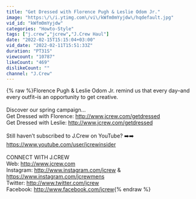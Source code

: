```yaml
---
title: "Get Dressed with Florence Pugh & Leslie Odom Jr."
image: "https:\/\/i.ytimg.com\/vi\/kWfm0mYyjdw\/hqdefault.jpg"
vid_id: "kWfm0mYyjdw"
categories: "Howto-Style"
tags: ["j.crew","jcrew","J.Crew Haul"]
date: "2022-02-15T15:15:04+03:00"
vid_date: "2022-02-11T15:51:33Z"
duration: "PT31S"
viewcount: "10787"
likeCount: "469"
dislikeCount: ""
channel: "J.Crew"
---
```

{% raw %}Florence Pugh &amp; Leslie Odom Jr. remind us that every day–and every outfit–is an opportunity to get creative. <br /><br />Discover our spring campaign…  <br />Get Dressed with Florence: <a rel="nofollow" target="blank" href="http://www.jcrew.com/getdressed">http://www.jcrew.com/getdressed</a><br />Get Dressed with Leslie: <a rel="nofollow" target="blank" href="http://www.jcrew.com/getdressed">http://www.jcrew.com/getdressed</a> <br /><br />Still haven’t subscribed to J.Crew on YouTube?  ➡️➡️ <a rel="nofollow" target="blank" href="https://www.youtube.com/user/jcrewinsider">https://www.youtube.com/user/jcrewinsider</a><br /> <br />CONNECT WITH J.CREW<br />Web: <a rel="nofollow" target="blank" href="http://www.jcrew.com">http://www.jcrew.com</a><br />Instagram: <a rel="nofollow" target="blank" href="http://www.instagram.com/jcrew">http://www.instagram.com/jcrew</a> &amp; <a rel="nofollow" target="blank" href="https://www.instagram.com/jcrewmens">https://www.instagram.com/jcrewmens</a><br />Twitter: <a rel="nofollow" target="blank" href="http://www.twitter.com/jcrew">http://www.twitter.com/jcrew</a><br />Facebook: <a rel="nofollow" target="blank" href="http://www.facebook.com/jcrew">http://www.facebook.com/jcrew</a>{% endraw %}
